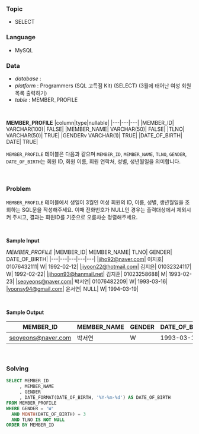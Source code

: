 ### Topic
- SELECT
  
### Language
- MySQL

### Data
- *database* : 
- *platform* : Programmers (SQL 고득점 Kit) (SELECT) (3월에 태어난 여성 회원 목록 출력하기)
- *table* : MEMBER_PROFILE

<br>

**MEMBER_PROFILE**
|column|type|nullable|
|---|---|---|
|MEMBER_ID|	VARCHAR(100)|	FALSE|
|MEMBER_NAME|	VARCHAR(50)|	FALSE|
|TLNO|	VARCHAR(50)|	TRUE|
|GENDERv	VARCHAR(1)|	TRUE|
|DATE_OF_BIRTH|	DATE|	TRUE|

`MEMBER_PROFILE` 테이블은 다음과 같으며 `MEMBER_ID`, `MEMBER_NAME`, `TLNO`, `GENDER`, `DATE_OF_BIRTH`는 회원 ID, 회원 이름, 회원 연락처, 성별, 생년월일을 의미합니다.

<br>

### Problem
`MEMBER_PROFILE` 테이블에서 생일이 3월인 여성 회원의 ID, 이름, 성별, 생년월일을 조회하는 SQL문을 작성해주세요. 이때 전화번호가 NULL인 경우는 출력대상에서 제외시켜 주시고, 결과는 회원ID를 기준으로 오름차순 정렬해주세요.

<br>

**Sample Input**

*MEMBER_PROFILE*
|MEMBER_ID|	MEMBER_NAME|	TLNO|	GENDER|	DATE_OF_BIRTH|
|---|---|---|---|---|
|jiho92@naver.com|	이지호|	01076432111|	W|	1992-02-12|
|jiyoon22@hotmail.com|	김지윤|	01032324117|	W|	1992-02-22|
|jihoon93@hanmail.net|	김지훈|	01023258688|	M|	1993-02-23|
|seoyeons@naver.com|	박서연|	01076482209|	W|	1993-03-16|
|yoonsy94@gmail.com|	윤서연|	NULL|	W|	1994-03-19|

<br>

**Sample Output**

|MEMBER_ID|	MEMBER_NAME|	GENDER|	DATE_OF_BIRTH|
|---|---|---|---|
|seoyeons@naver.com|	박서연|	W|	1993-03-16|

<br>

### Solving

```sql
SELECT MEMBER_ID
     , MEMBER_NAME
     , GENDER
     , DATE_FORMAT(DATE_OF_BIRTH, '%Y-%m-%d') AS DATE_OF_BIRTH
FROM MEMBER_PROFILE
WHERE GENDER = 'W'
  AND MONTH(DATE_OF_BIRTH) = 3
  AND TLNO IS NOT NULL
ORDER BY MEMBER_ID                                  
```
